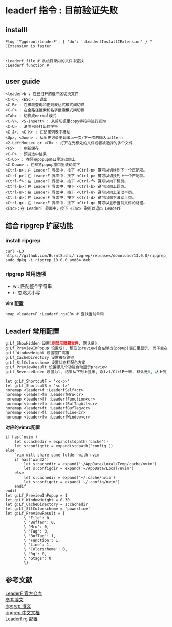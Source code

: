 # leaderf 指令 : 目前验证失败

## installl
```vimrc
Plug 'Yggdroot/LeaderF', { 'do': ':LeaderfInstallCExtension' } " CExtension is faster
```

##
```shell
:Leaderf file # 从根目录内的文件中查找
:Leaderf function #
```

## user guide
```shell
<leader>b : 在已打开的缓冲区切换文件
<C-C>, <ESC> : 退出
<C-R> : 在模糊查询和正则表达式模式间切换
<C-F> : 在全路径搜索和名字搜索模式间切换
<Tab> : 切换成normal模式
<C-V>, <S-Insert> : 从剪切板里copy字符串进行查询
<C-U> : 清除已经打出的字符
<C-J>, <C-K> : 在结果列表中移动
<Up>, <Down> : 从历史记录里调出上一次/下一次的输入pattern
<2-LeftMouse> or <CR> : 打开在光标处的文件或者被选择的多个文件
<F5>  : 刷新缓存
<C-P> : 预览选中结果
<C-Up> : 在预览popup窗口里滚动向上
<C-Down> : 在预览popup窗口里滚动向下
<Ctrl-n>：在 LeaderF 界面中，按下 <Ctrl-n> 键可以切换到下一个匹配项。
<Ctrl-p>：在 LeaderF 界面中，按下 <Ctrl-p> 键可以切换到上一个匹配项。
<Ctrl-f>：在 LeaderF 界面中，按下 <Ctrl-f> 键可以向下翻页。
<Ctrl-b>：在 LeaderF 界面中，按下 <Ctrl-b> 键可以向上翻页。
<Ctrl-u>：在 LeaderF 界面中，按下 <Ctrl-u> 键可以向上滚动半页。
<Ctrl-d>：在 LeaderF 界面中，按下 <Ctrl-d> 键可以向下滚动半页。
<Ctrl-g>：在 LeaderF 界面中，按下 <Ctrl-g> 键可以显示当前文件的路径。
<Esc>：在 LeaderF 界面中，按下 <Esc> 键可以退出 LeaderF
```

## 结合 ripgrep 扩展功能
### install ripgrep
```shell
curl -LO https://github.com/BurntSushi/ripgrep/releases/download/13.0.0/ripgrep_13.0.0_amd64.deb
sudo dpkg -i ripgrep_13.0.0_amd64.deb
```

### ripgrep 常用选项
- w : 匹配整个字符串
- i : 忽略大小写

**vim 配置**
```vim
nmap <leader>F :Leaderf rg<CR> # 查找当前单词
```

## Leaderf 常用配置
```python
g:Lf_ShowHidden 设置1则显示隐藏文件. 默认值0.
g:Lf_PreviewInPopup 设置成1, 预览(preview)会在弹出(popup)窗口里显示, 而不会在原来的文件所在的窗口里显示. 默认值是0.
g:Lf_WindowHeight 设置窗口高度
g:Lf_CacheDirectory 设置缓存路径
g:Lf_StlColorscheme 设置状态栏配色方案
g:Lf_PreviewResult 设置哪几个功能自动显示preview
g:Lf_ReverseOrder 设置为1, 结果从下到上显示, 跟fzf/CtrlP一致, 默认是0, 从上倒下显示.
```
```shell
let g:Lf_ShortcutF = '<c-p>'
let g:Lf_ShortcutB = '<c-l>'
noremap <leader>f :LeaderfSelf<cr>
noremap <leader>fm :LeaderfMru<cr>
noremap <leader>ff :LeaderfFunction<cr>
noremap <leader>fb :LeaderfBufTagAll<cr>
noremap <leader>ft :LeaderfBufTag<cr>
noremap <leader>fl :LeaderfLine<cr>
noremap <leader>fw :LeaderfWindow<cr>
```
**对应的vimrc配置**
```vimrc
if has('nvim')
    let s:cachedir = expand(stdpath('cache'))
    let s:configdir = expand(stdpath('config'))
else
    "vim will share same folder with nvim
    if has('win32')
        let s:cachedir = expand('~/AppData/Local/Temp/cache/nvim')
        let s:configdir = expand('~/AppData/Local/nvim')
    else
        let s:cachedir = expand('~/.cache/nvim')
        let s:configdir = expand('~/.config/nvim')
    endif
endif
let g:Lf_PreviewInPopup = 1
let g:Lf_WindowHeight = 0.30
let g:Lf_CacheDirectory = s:cachedir
let g:Lf_StlColorscheme = 'powerline'
let g:Lf_PreviewResult = {
        \ 'File': 0,
        \ 'Buffer': 0,
        \ 'Mru': 0,
        \ 'Tag': 0,
        \ 'BufTag': 1,
        \ 'Function': 1,
        \ 'Line': 1,
        \ 'Colorscheme': 0,
        \ 'Rg': 0,
        \ 'Gtags': 0
        \}
```

## 参考文献
[LeaderF 官方仓库](https://github.com/Yggdroot/LeaderF) <br>
[参考博文](https://retzzz.github.io/dc9af5aa/)<br>
[ripgrep 博文](https://www.cnblogs.com/niubidexiebiao/p/15828534.html)<br>
[ripgrep 中文文档](https://github.com/chinanf-boy/ripgrep-zh/blob/master/rg-0.10.0-h.zh.md)<br>
[Leaderf rg 配置](https://retzzz.github.io/dc9af5aa/) <br>
